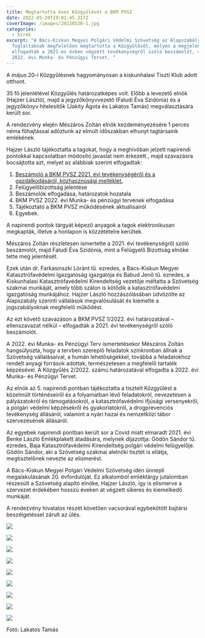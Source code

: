 ```yaml
---
title: Megtartotta éves Közgyűlését a BKM PVSZ
date: 2022-05-20T19:01:45.217Z
coverImage: /images/20220520-1.jpg
categories:
  - hirek
excerpt: "A Bács-Kiskun Megyei Polgári Védelmi Szövetség az Alapszabályában
  foglaltaknak megfelelően megtartotta a Közgyűlését, melyen a megjelentek
  elfogadták a 2021-es évben végzett tevékenységről szóló beszámolót, valamint a
  2022. évi Munka- és Pénzügyi Tervet. "
---
```

A május 20-i Közgyűlésnek hagyományosan a kiskunhalasi Tiszti Klub adott otthont.

35 fő jelenlétével Közgyűlés határozatképes volt. Előbb a levezető elnök (Hajzer László), majd a jegyzőkönyvvezető (Faludi Éva Szidónia) és a jegyzőkönyv hitelesítők (Jakity Ágota és Lakatos Tamás) megválasztására került sor.

A rendezvény elején Mészáros Zoltán elnök kezdeményezésére 1 perces néma főhajtással adóztunk az elmúlt időszakban elhunyt tagtársaink emlékének.

Hajzer László tájékoztatta a tagokat, hogy a meghívóban jelzett napirendi pontokkal kapcsolatban módosító javaslat nem érkezett., majd szavazásra bocsájtotta azt, melyet az alábbiak szerint elfogadtak:

1. [Beszámoló a BKM PVSZ 2021. évi tevékenységéről és a gazdálkodásáról, közhasznúsági melléklet.](<>)
2. Felügyelőbizottság jelentése
3. Beszámolók elfogadása, határozatok hozatala
4. BKM PVSZ 2022. évi Munka- és pénzügyi tervének elfogadása
5. Tájékoztató a BKM PVSZ működésének aktuálisairól
6. Egyebek.

A napirendi pontok tárgyát képező anyagok a tagok elektronikusan megkapták, illetve a honlapon is közzétételre kerültek.

Mészáros Zoltán részletesen ismertette a 2021. évi tevékenységről szóló beszámolót, majd Faludi Éva Szidónia, mint a Felügyelő Bizottság elnöke tette meg jelentését.

Ezek után dr. Farkasinszki Lóránt tű. ezredes, a Bács-Kiskun Megyei Katasztrófavédelmi Igazgatóság igazgatója és Babud Jenő tű. ezredes, a Kiskunhalasi Katasztrófavédelmi Kirendeltség vezetője méltatta a Szövetség szakmai munkáját, amely több szálon is kötődik a katasztrófavédelmi igazgatóság munkájához. Hajzer László hozzászólásában üdvözölte az Alapszabály szerinti vállalások megvalósulását és kiemelte a jogszabályoknak megfelelő működést.

Az ezt követő szavazáson a BKM PVSZ 1/2022. évi határozatával – ellenszavazat nélkül – elfogadták a 2021. évi tevékenységről szóló beszámolót.

A 2022. évi Munka- és Pénzügyi Terv ismertetésekor Mészáros Zoltán hangsúlyozta, hogy a tervben szereplő feladatok szinkronban állnak a Szövetség vállalásaival, a humán lehetőségekkel, továbbá a feladatokhoz rendelt anyagi források adottak, természetesen a megfelelő tartalék képzésével. A Közgyűlés 2/2022. számú határozatával elfogadta a 2022. évi Munka- és Pénzügyi Tervet.

Az elnök az 5. napirendi pontban tájékoztatta a tisztelt Közgyűlést a közelmúlt történéseiről és a folyamatban lévő feladatokról, nevezetesen a pályázatokról és támogatásokról, a katasztrófavédelmi ifjúsági versenyekről, a polgári védelmi képzésekről és gyakorlatokról, a drogprevenciós tevékenység állásáról, valamint a nyári hazai és nemzetközi tábor szervezésének állásáról.

Az egyebek napirendi pontban került sor a Covid miatt elmaradt 2021. évi Benke László Emlékplakett átadására, melynek díjazottja: Gödön Sándor tű. ezredes, Baja Katasztrófavédelmi Kirendeltség polgári védelmi felügyelője. Gödön Sándor, aki a Szövetség szakmai alelnöki tisztét is ellátja, megtisztelőnek nevezte az elismerést.

A Bács-Kiskun Megyei Polgári Védelmi Szövetség idén ünnepli megalakulásának 20. évfordulóját. Ez alkalomból emléktárgy jutalomban részesült a Szövetség alapító elnöke, Hajzer László, így is elismerve a szervezet érdekében hosszú éveken át végzett sikeres és kiemelkedő munkáját.

A rendezvény hivatalos részét követően vacsorával egybekötött bajtársi beszélgetéssel zárult az ülés.

![](/images/20220520-2.jpg)

![](/images/20220520-3.jpg)

![](/images/20220520-4.jpg)

![](/images/20220520-5.jpg)

![](/images/20220520-6.jpg)

![](/images/20220520-7.jpg)

![](/images/20220520-8.jpg)

![](/images/20220520-9.jpg)

![](/images/20220520-10.jpg)

Fotó: Lakatos Tamás